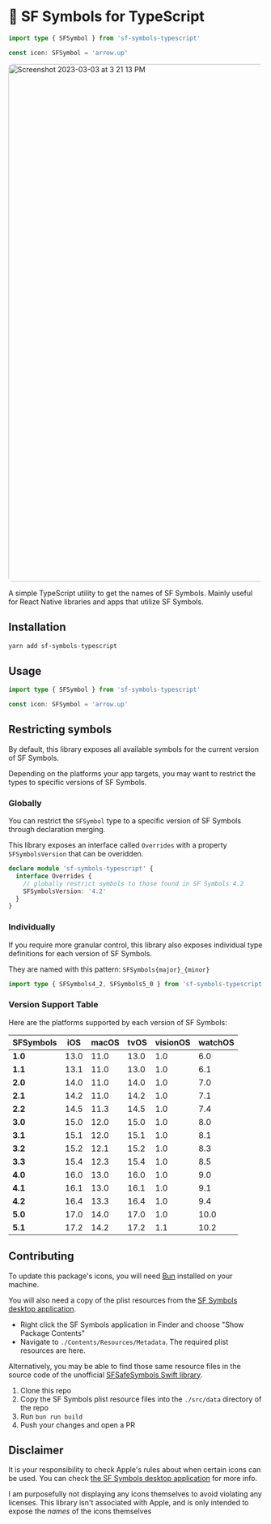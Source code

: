 # 🍏 SF Symbols for TypeScript

```ts
import type { SFSymbol } from 'sf-symbols-typescript'

const icon: SFSymbol = 'arrow.up'
```

<img style="border-radius: 8px; overflow: hidden; margin:0;" width="1021" alt="Screenshot 2023-03-03 at 3 21 13 PM" src="https://user-images.githubusercontent.com/13172299/222821298-0c0a4fba-fe0a-4e31-85d7-55e7870f2bc7.png" />

A simple TypeScript utility to get the names of SF Symbols. Mainly useful for React Native libraries and apps that utilize SF Symbols.


## Installation

```sh
yarn add sf-symbols-typescript
```

## Usage

```ts
import type { SFSymbol } from 'sf-symbols-typescript'

const icon: SFSymbol = 'arrow.up'
```

## Restricting symbols

By default, this library exposes all available symbols for the current version of SF Symbols.

Depending on the platforms your app targets, you may want to restrict the types to specific versions of SF Symbols.

### Globally

You can restrict the `SFSymbol` type to a specific version of SF Symbols through declaration merging.

This library exposes an interface called `Overrides` with a property `SFSymbolsVersion` that can be overidden.

```ts
declare module 'sf-symbols-typescript' {
  interface Overrides {
    // globally restrict symbols to those found in SF Symbols 4.2
    SFSymbolsVersion: '4.2'
  }
}
```

### Individually

If you require more granular control, this library also exposes individual type definitions for each version of SF Symbols.

They are named with this pattern: `SFSymbols{major}_{minor}`

```ts
import type { SFSymbols4_2, SFSymbols5_0 } from 'sf-symbols-typescript'
```

### Version Support Table

Here are the platforms supported by each version of SF Symbols:

| SFSymbols | iOS  | macOS | tvOS | visionOS | watchOS |
| --------- | ---- | ----- | ---- | -------- | ------- |
| **1.0**   | 13.0 | 11.0  | 13.0 | 1.0      | 6.0     |
| **1.1**   | 13.1 | 11.0  | 13.0 | 1.0      | 6.1     |
| **2.0**   | 14.0 | 11.0  | 14.0 | 1.0      | 7.0     |
| **2.1**   | 14.2 | 11.0  | 14.2 | 1.0      | 7.1     |
| **2.2**   | 14.5 | 11.3  | 14.5 | 1.0      | 7.4     |
| **3.0**   | 15.0 | 12.0  | 15.0 | 1.0      | 8.0     |
| **3.1**   | 15.1 | 12.0  | 15.1 | 1.0      | 8.1     |
| **3.2**   | 15.2 | 12.1  | 15.2 | 1.0      | 8.3     |
| **3.3**   | 15.4 | 12.3  | 15.4 | 1.0      | 8.5     |
| **4.0**   | 16.0 | 13.0  | 16.0 | 1.0      | 9.0     |
| **4.1**   | 16.1 | 13.0  | 16.1 | 1.0      | 9.1     |
| **4.2**   | 16.4 | 13.3  | 16.4 | 1.0      | 9.4     |
| **5.0**   | 17.0 | 14.0  | 17.0 | 1.0      | 10.0    |
| **5.1**   | 17.2 | 14.2  | 17.2 | 1.1      | 10.2    |

## Contributing

To update this package's icons, you will need [Bun](https://bun.sh/) installed on your machine.

You will also need a copy of the plist resources from the [SF Symbols desktop application](https://developer.apple.com/sf-symbols/).

- Right click the SF Symbols application in Finder and choose "Show Package Contents"
- Navigate to `./Contents/Resources/Metadata`. The required plist resources are here.

Alternatively, you may be able to find those same resource files in the source code of the unofficial [SFSafeSymbols Swift library](https://github.com/SFSafeSymbols/SFSafeSymbols/tree/stable/SymbolsGenerator/Sources/SymbolsGenerator/Resources).

1. Clone this repo
1. Copy the SF Symbols plist resource files into the `./src/data` directory of the repo
1. Run `bun run build`
1. Push your changes and open a PR

## Disclaimer

It is your responsibility to check Apple's rules about when certain icons can be used. You can check [the SF Symbols desktop application](https://developer.apple.com/sf-symbols/) for more info.

I am purposefully not displaying any icons themselves to avoid violating any licenses. This library isn't associated with Apple, and is only intended to expose the _names_ of the icons themselves

